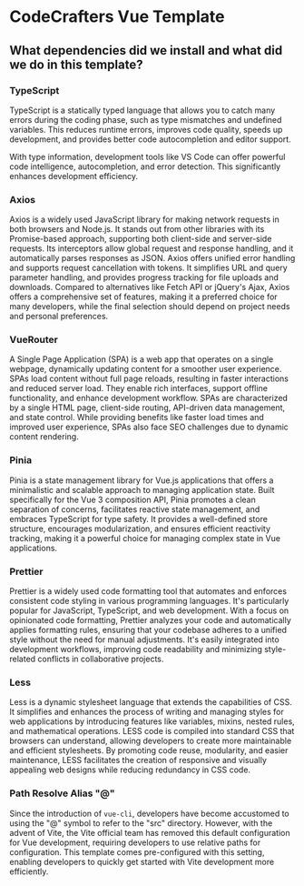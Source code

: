 # CodeCrafters Vue Template

## What dependencies did we install and what did we do in this template?

### TypeScript

TypeScript is a statically typed language that allows you to catch many errors during the coding phase, such as type mismatches and undefined variables. This reduces runtime errors, improves code quality, speeds up development, and provides better code autocompletion and editor support.

With type information, development tools like VS Code can offer powerful code intelligence, autocompletion, and error detection. This significantly enhances development efficiency.

### Axios

Axios is a widely used JavaScript library for making network requests in both browsers and Node.js. It stands out from other libraries with its Promise-based approach, supporting both client-side and server-side requests. Its interceptors allow global request and response handling, and it automatically parses responses as JSON. Axios offers unified error handling and supports request cancellation with tokens. It simplifies URL and query parameter handling, and provides progress tracking for file uploads and downloads. Compared to alternatives like Fetch API or jQuery's Ajax, Axios offers a comprehensive set of features, making it a preferred choice for many developers, while the final selection should depend on project needs and personal preferences.

### VueRouter

A Single Page Application (SPA) is a web app that operates on a single webpage, dynamically updating content for a smoother user experience. SPAs load content without full page reloads, resulting in faster interactions and reduced server load. They enable rich interfaces, support offline functionality, and enhance development workflow. SPAs are characterized by a single HTML page, client-side routing, API-driven data management, and state control. While providing benefits like faster load times and improved user experience, SPAs also face SEO challenges due to dynamic content rendering.

### Pinia

Pinia is a state management library for Vue.js applications that offers a minimalistic and scalable approach to managing application state. Built specifically for the Vue 3 composition API, Pinia promotes a clean separation of concerns, facilitates reactive state management, and embraces TypeScript for type safety. It provides a well-defined store structure, encourages modularization, and ensures efficient reactivity tracking, making it a powerful choice for managing complex state in Vue applications.

### Prettier

Prettier is a widely used code formatting tool that automates and enforces consistent code styling in various programming languages. It's particularly popular for JavaScript, TypeScript, and web development. With a focus on opinionated code formatting, Prettier analyzes your code and automatically applies formatting rules, ensuring that your codebase adheres to a unified style without the need for manual adjustments. It's easily integrated into development workflows, improving code readability and minimizing style-related conflicts in collaborative projects.

### Less

Less is a dynamic stylesheet language that extends the capabilities of CSS. It simplifies and enhances the process of writing and managing styles for web applications by introducing features like variables, mixins, nested rules, and mathematical operations. LESS code is compiled into standard CSS that browsers can understand, allowing developers to create more maintainable and efficient stylesheets. By promoting code reuse, modularity, and easier maintenance, LESS facilitates the creation of responsive and visually appealing web designs while reducing redundancy in CSS code.

### Path Resolve Alias "@"

Since the introduction of `vue-cli`, developers have become accustomed to using the "@" symbol to refer to the "src" directory. However, with the advent of Vite, the Vite official team has removed this default configuration for Vue development, requiring developers to use relative paths for configuration. This template comes pre-configured with this setting, enabling developers to quickly get started with Vite development more efficiently.
